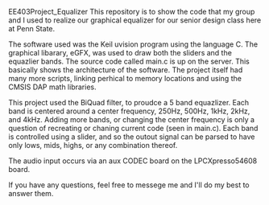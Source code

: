 EE403Project_Equalizer
This repository is to show the code that my group and I used to realize our graphical equalizer for our senior design class here at Penn State. 

The software used was the Keil uvision program using the language C. 
The graphical libarary, eGFX, was used to draw both the sliders and the equazlier bands. The source code called main.c is up on the server. This basically shows the architecture of the software. The project itself had many more scripts, linking perhical to memory locations and using the CMSIS DAP math libraries. 

This project used the BiQuad filter, to proudce a 5 band equazlizer. Each band is centered around a center frequency, 250Hz, 500Hz, 1kHz, 2kHz, and 4kHz. Adding more bands, or changing the center frequency is only a question of recreating or chaning current code (seen in main.c). Each band is controlled using a slider, and so the outout signal can be parsed to have only lows, mids, highs, or any combination thereof. 

The audio input occurs via an aux CODEC board on the LPCXpresso54608 board. 

If you have any questions, feel free to messege me and I'll do my best to answer them. 
